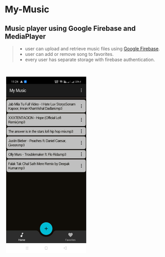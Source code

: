 # My-Music
## Music player using Google Firebase and MediaPlayer
> - user can upload and retrieve music files using [Google Firebase](https://firebase.google.com/).
> - user can add or remove song to favorites.
> - every user has separate storage with firebase authentication.

<br/>

![]()
<img src="screenshots/MyMusic.jpeg" width="250" height="550">
